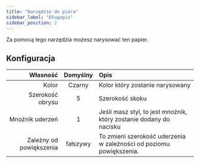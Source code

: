 ```yaml
---
title: "Narzędzie do pióra"
sidebar_label: "Długopis"
sidebar_position: 2
---
```



Za pomocą tego narzędzia możesz narysować ten papier.

## Konfiguracja

|                Własność | Domyślny | Opis                                                                |
| -----------------------:|:--------:|:------------------------------------------------------------------- |
|                   Kolor |  Czarny  | Kolor który zostanie narysowany                                     |
|        Szerokość obrysu |    5     | Szerokość skoku                                                     |
|         Mnożnik uderzeń |    1     | Jeśli masz styl, to jest mnożnik, który zostanie dodany do nacisku  |
| Zależny od powiększenia | fałszywy | To zmieni szerokość uderzenia w zależności od poziomu powiększenia. |
